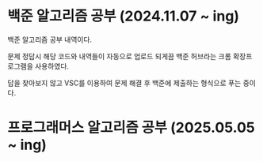 # 백준 알고리즘 공부 (2024.11.07 ~ ing)


백준 알고리즘 공부 내역이다.


문제 정답시 해당 코드와 내역들이 자동으로 업로드 되게끔 백준 허브라는 크롬 확장프로그램을 사용하였다.


답을 찾아보지 않고 VSC를 이용하여 문제 해결 후 백준에 제출하는 형식으로 푸는 중이다.

# 프로그래머스 알고리즘 공부 (2025.05.05 ~ ing)
